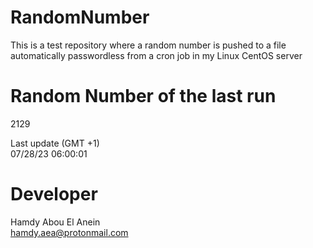 # RandomNumber    
This is a test repository where a random number is pushed to a file automatically passwordless from a cron job in my Linux CentOS server    
# Random Number of the last run   
2129
      
Last update (GMT +1)    
07/28/23 06:00:01
# Developer    
Hamdy Abou El Anein   
hamdy.aea@protonmail.com
